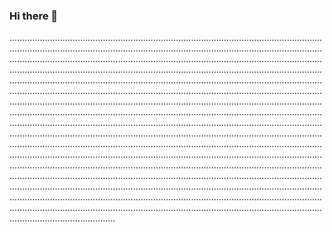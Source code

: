 ### Hi there 👋

......................................................................................................................................................................................................................................................................................................................................................................................................................................................................................................................................................................................................................................................................................................................................................................................................................................................................................................................................................................................................................................................................................................................................................................................................................................................................................................................................................................................................................................................................................................................................................................................................................................................................................................................................................................................................................................................................................................................................................................................................................................................................................................................................................................................................................................